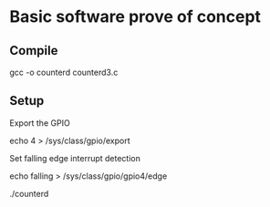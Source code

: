 # Basic software prove of concept

## Compile

gcc -o counterd counterd3.c

## Setup

Export the GPIO

echo 4 > /sys/class/gpio/export
 
Set falling edge interrupt detection

echo falling > /sys/class/gpio/gpio4/edge

./counterd
